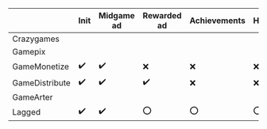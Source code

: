|                | Init                | Midgame ad          | Rewarded ad        | Achievements | Highscore |
|----------------|---------------------|---------------------|--------------------|--------------|-----------|
| Crazygames     |                     |                     |                    |              |           |
| Gamepix        |                     |                     |                    |              |           |
| GameMonetize   | :heavy_check_mark:  | :heavy_check_mark:  | :x:                | :x:          | :x:       |
| GameDistribute | :heavy_check_mark:  | :heavy_check_mark:  | :heavy_check_mark: | :x:          | :x:       | 
| GameArter      |                     |                     |                    |              |           |
| Lagged         | :heavy_check_mark:  | :heavy_check_mark:  | :o:                | :o:          | :o:       |